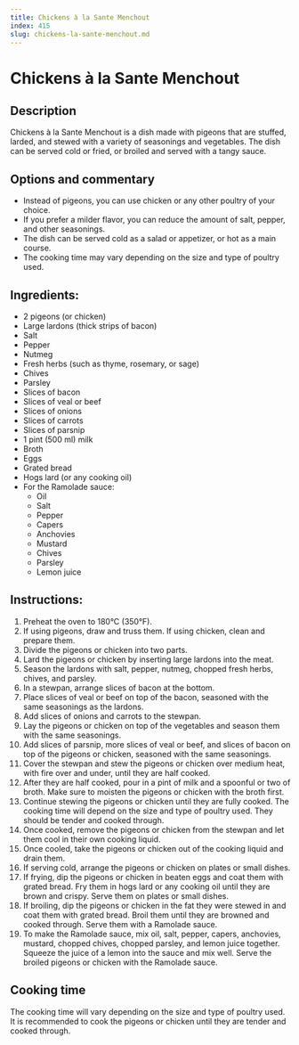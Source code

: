 ```yaml
---
title: Chickens à la Sante Menchout
index: 415
slug: chickens-la-sante-menchout.md
---
```


# Chickens à la Sante Menchout

## Description
Chickens à la Sante Menchout is a dish made with pigeons that are stuffed, larded, and stewed with a variety of seasonings and vegetables. The dish can be served cold or fried, or broiled and served with a tangy sauce.

## Options and commentary
- Instead of pigeons, you can use chicken or any other poultry of your choice.
- If you prefer a milder flavor, you can reduce the amount of salt, pepper, and other seasonings.
- The dish can be served cold as a salad or appetizer, or hot as a main course.
- The cooking time may vary depending on the size and type of poultry used.

## Ingredients:
- 2 pigeons (or chicken)
- Large lardons (thick strips of bacon)
- Salt
- Pepper
- Nutmeg
- Fresh herbs (such as thyme, rosemary, or sage)
- Chives
- Parsley
- Slices of bacon
- Slices of veal or beef
- Slices of onions
- Slices of carrots
- Slices of parsnip
- 1 pint (500 ml) milk
- Broth
- Eggs
- Grated bread
- Hogs lard (or any cooking oil)
- For the Ramolade sauce:
  - Oil
  - Salt
  - Pepper
  - Capers
  - Anchovies
  - Mustard
  - Chives
  - Parsley
  - Lemon juice

## Instructions:
1. Preheat the oven to 180°C (350°F).
2. If using pigeons, draw and truss them. If using chicken, clean and prepare them.
3. Divide the pigeons or chicken into two parts.
4. Lard the pigeons or chicken by inserting large lardons into the meat.
5. Season the lardons with salt, pepper, nutmeg, chopped fresh herbs, chives, and parsley.
6. In a stewpan, arrange slices of bacon at the bottom.
7. Place slices of veal or beef on top of the bacon, seasoned with the same seasonings as the lardons.
8. Add slices of onions and carrots to the stewpan.
9. Lay the pigeons or chicken on top of the vegetables and season them with the same seasonings.
10. Add slices of parsnip, more slices of veal or beef, and slices of bacon on top of the pigeons or chicken, seasoned with the same seasonings.
11. Cover the stewpan and stew the pigeons or chicken over medium heat, with fire over and under, until they are half cooked.
12. After they are half cooked, pour in a pint of milk and a spoonful or two of broth. Make sure to moisten the pigeons or chicken with the broth first.
13. Continue stewing the pigeons or chicken until they are fully cooked. The cooking time will depend on the size and type of poultry used. They should be tender and cooked through.
14. Once cooked, remove the pigeons or chicken from the stewpan and let them cool in their own cooking liquid.
15. Once cooled, take the pigeons or chicken out of the cooking liquid and drain them.
16. If serving cold, arrange the pigeons or chicken on plates or small dishes.
17. If frying, dip the pigeons or chicken in beaten eggs and coat them with grated bread. Fry them in hogs lard or any cooking oil until they are brown and crispy. Serve them on plates or small dishes.
18. If broiling, dip the pigeons or chicken in the fat they were stewed in and coat them with grated bread. Broil them until they are browned and cooked through. Serve them with a Ramolade sauce.
19. To make the Ramolade sauce, mix oil, salt, pepper, capers, anchovies, mustard, chopped chives, chopped parsley, and lemon juice together. Squeeze the juice of a lemon into the sauce and mix well. Serve the broiled pigeons or chicken with the Ramolade sauce.

## Cooking time
The cooking time will vary depending on the size and type of poultry used. It is recommended to cook the pigeons or chicken until they are tender and cooked through.